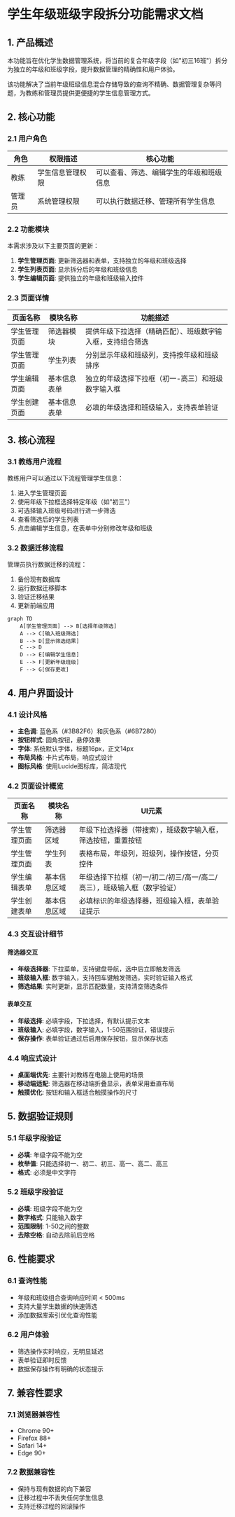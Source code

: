 # 学生年级班级字段拆分功能需求文档

## 1. 产品概述

本功能旨在优化学生数据管理系统，将当前的复合年级字段（如"初三16班"）拆分为独立的年级和班级字段，提升数据管理的精确性和用户体验。

该功能解决了当前年级班级信息混合存储导致的查询不精确、数据管理复杂等问题，为教练和管理员提供更便捷的学生信息管理方式。

## 2. 核心功能

### 2.1 用户角色

| 角色 | 权限描述 | 核心功能 |
|------|----------|----------|
| 教练 | 学生信息管理权限 | 可以查看、筛选、编辑学生的年级和班级信息 |
| 管理员 | 系统管理权限 | 可以执行数据迁移、管理所有学生信息 |

### 2.2 功能模块

本需求涉及以下主要页面的更新：

1. **学生管理页面**: 更新筛选器和表单，支持独立的年级和班级选择
2. **学生列表页面**: 显示拆分后的年级和班级信息
3. **学生编辑页面**: 提供独立的年级和班级输入控件

### 2.3 页面详情

| 页面名称 | 模块名称 | 功能描述 |
|----------|----------|----------|
| 学生管理页面 | 筛选器模块 | 提供年级下拉选择（精确匹配）、班级数字输入框，支持组合筛选 |
| 学生管理页面 | 学生列表 | 分别显示年级和班级列，支持按年级和班级排序 |
| 学生编辑页面 | 基本信息表单 | 独立的年级选择下拉框（初一-高三）和班级数字输入框 |
| 学生创建页面 | 基本信息表单 | 必填的年级选择和班级输入，支持表单验证 |

## 3. 核心流程

### 3.1 教练用户流程

教练用户可以通过以下流程管理学生信息：
1. 进入学生管理页面
2. 使用年级下拉框选择特定年级（如"初三"）
3. 可选择输入班级号码进行进一步筛选
4. 查看筛选后的学生列表
5. 点击编辑学生信息，在表单中分别修改年级和班级

### 3.2 数据迁移流程

管理员执行数据迁移的流程：
1. 备份现有数据库
2. 运行数据迁移脚本
3. 验证迁移结果
4. 更新前端应用

```mermaid
graph TD
    A[学生管理页面] --> B[选择年级筛选]
    A --> C[输入班级筛选]
    B --> D[显示筛选结果]
    C --> D
    D --> E[编辑学生信息]
    E --> F[更新年级班级]
    F --> G[保存更改]
```

## 4. 用户界面设计

### 4.1 设计风格

- **主色调**: 蓝色系（#3B82F6）和灰色系（#6B7280）
- **按钮样式**: 圆角按钮，悬停效果
- **字体**: 系统默认字体，标题16px，正文14px
- **布局风格**: 卡片式布局，响应式设计
- **图标风格**: 使用Lucide图标库，简洁现代

### 4.2 页面设计概览

| 页面名称 | 模块名称 | UI元素 |
|----------|----------|--------|
| 学生管理页面 | 筛选器区域 | 年级下拉选择器（带搜索），班级数字输入框，筛选按钮，重置按钮 |
| 学生管理页面 | 学生列表 | 表格布局，年级列，班级列，操作按钮，分页控件 |
| 学生编辑表单 | 基本信息区域 | 年级选择下拉框（初一/初二/初三/高一/高二/高三），班级输入框（数字验证） |
| 学生创建表单 | 基本信息区域 | 必填标识的年级选择器，班级输入框，表单验证提示 |

### 4.3 交互设计细节

#### 筛选器交互
- **年级选择器**: 下拉菜单，支持键盘导航，选中后立即触发筛选
- **班级输入框**: 数字输入，支持回车键触发筛选，实时验证输入格式
- **筛选结果**: 实时更新，显示匹配数量，支持清空筛选条件

#### 表单交互
- **年级选择**: 必填字段，下拉选择，有默认提示文本
- **班级输入**: 必填字段，数字输入，1-50范围验证，错误提示
- **保存操作**: 表单验证通过后启用保存按钮，显示保存状态

### 4.4 响应式设计

- **桌面端优先**: 主要针对教练在电脑上使用的场景
- **移动端适配**: 筛选器在移动端折叠显示，表单采用垂直布局
- **触摸优化**: 按钮和输入框适合触摸操作的尺寸

## 5. 数据验证规则

### 5.1 年级字段验证
- **必填**: 年级字段不能为空
- **枚举值**: 只能选择初一、初二、初三、高一、高二、高三
- **格式**: 必须是中文字符

### 5.2 班级字段验证
- **必填**: 班级字段不能为空
- **数字格式**: 只能输入数字
- **范围限制**: 1-50之间的整数
- **去除空格**: 自动去除前后空格

## 6. 性能要求

### 6.1 查询性能
- 年级和班级组合查询响应时间 < 500ms
- 支持大量学生数据的快速筛选
- 添加数据库索引优化查询性能

### 6.2 用户体验
- 筛选操作实时响应，无明显延迟
- 表单验证即时反馈
- 数据保存操作有明确的状态提示

## 7. 兼容性要求

### 7.1 浏览器兼容性
- Chrome 90+
- Firefox 88+
- Safari 14+
- Edge 90+

### 7.2 数据兼容性
- 保持与现有数据的向下兼容
- 迁移过程中不丢失任何学生信息
- 支持迁移过程的回滚操作